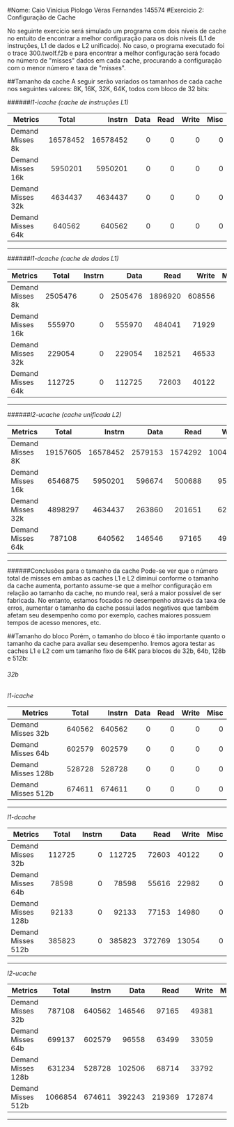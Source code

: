 #Nome: Caio Vinícius Piologo Véras Fernandes 145574
#Exercicio 2: Configuração de Cache

No seguinte exercício será simulado um programa com dois níveis de cache no entuito de encontrar a melhor configuração para os dois níveis (L1 de instruções, L1 de dados e L2 unificado). No caso, o programa executado foi o trace 300.twolf.f2b e para encontrar a melhor configuração será focado no número de "misses" dados em cada cache, procurando a configuração com o menor número e taxa de "misses".

##Tamanho da cache
A seguir serão variados os tamanhos de cada cache nos seguintes valores: 8K, 16K, 32K, 64K, todos com bloco de 32 bits:

######*l1-icache (cache de instruções L1)*

| Metrics             | Total       | Instrn             | Data        | Read        |Write        |Misc|
| -------------       |:-----------:|-------------------:| -----------:|------------:|------------:|---:|
| Demand Misses 8k    |16578452	    |16578452	           |0	           |0	           |0	           |0   |
| Demand Misses 16k   |5950201	    |5950201	           |0	           |0	           |0	           |0|
| Demand Misses 32k   |4634437	    |4634437	           |0	           |0	           |0	           |0|
| Demand Misses 64k   |640562	      |640562	             |0	           |0	           |0	           |0|
---

######*l1-dcache (cache de dados L1)*

| Metrics             | Total       | Instrn             | Data        | Read        |Write        |Misc|
| -------------       |:-----------:|-------------------:| -----------:|------------:|------------:|---:|
| Demand Misses	8k    |2505476	    |0	                 |2505476	     |1896920	     |608556	      |0|
| Demand Misses	16k   |555970	      |0	                 |555970	     |484041	     |71929	        |0|
| Demand Misses 32k   |229054	      |0	                 |229054	     |182521	     |46533	       |0|
| Demand Misses 64k   |112725	      |0	                 |112725	     |72603	       |40122	       |0|
---
######*l2-ucache (cache unificada L2)*

| Metrics             | Total       | Instrn             | Data        | Read        |Write        |Misc|
| -------------       |:-----------:|-------------------:| -----------:|------------:|------------:|---:|
| Demand Misses	8K    |19157605	    |16578452	           |2579153	     |1574292	     |1004861	     |0|
| Demand Misses	16k   |6546875	    |5950201	           |596674	     |500688	     |95986	       |0|
| Demand Misses 32k   |4898297	    |4634437	           |263860	     |201651	     |62209	       |0|
| Demand Misses 64k   |787108	      |640562	             |146546	     |97165	       |49381	       |0|
---

######Conclusões para o tamanho da cache
Pode-se ver que o número total de misses em ambas as caches L1 e L2 diminui conforme o tamanho da cache aumenta, portanto assume-se que a melhor configuração em relação ao tamanho da cache, no mundo real, será a maior possível de ser fabricada. No entanto, estamos focados no desempenho através da taxa de erros, aumentar o tamanho da cache possui lados negativos que também afetam seu desempenho como por exemplo, caches maiores possuem tempos de acesso menores, etc.

##Tamanho do bloco
Porém, o tamanho do bloco é tão importante quanto o tamanho da cache para avaliar seu desempenho. Iremos agora testar as caches L1 e L2 com um tamanho fixo de 64K para blocos de 32b, 64b, 128b e 512b:

###### 32b

*l1-icache*

| Metrics             | Total       | Instrn             | Data        | Read        |Write        |Misc|
| -------------       |:-----------:|-------------------:| -----------:|------------:|------------:|---:|
| Demand Misses 32b   |640562	      |640562	             |0	           |0	           |0	           |0|
| Demand Misses 64b   |602579	      |602579	             |0	           |0	           |0	           |0|
| Demand Misses 128b  |528728	      |528728	             |0	           |0	           |0	           |0|
| Demand Misses 512b  |674611	      |674611	             |0	           |0	           |0	           |0|
---

*l1-dcache*

| Metrics             | Total       | Instrn             | Data        | Read        |Write        |Misc|
| -------------       |:-----------:|-------------------:| -----------:|------------:|------------:|---:|
| Demand Misses 32b   |112725	      |0	                 |112725	     |72603	       |40122	       |0|
| Demand Misses 64b   |78598	      |0	                 |78598	       |55616	       |22982	       |0|
| Demand Misses 128b  |92133	      |0	                 |92133	       |77153	       |14980	       |0|
| Demand Misses 512b  |385823	      |0	                 |385823	     |372769	     |13054	       |0|
---
*l2-ucache*

| Metrics             | Total       | Instrn             | Data        | Read        |Write        |Misc|
| -------------       |:-----------:|-------------------:| -----------:|------------:|------------:|---:|
| Demand Misses 32b   |787108	      |640562	             |146546	     |97165	       |49381	       |0|
| Demand Misses 64b   |699137	      |602579	             |96558	       |63499	       |33059	       |0|
| Demand Misses 128b  |631234	      |528728	             |102506	     |68714	       |33792	       |0|
| Demand Misses 512b  |1066854	    |674611	             |392243	     |219369	     |172874	     |0|
---
